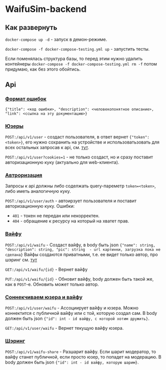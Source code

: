 # WaifuSim-backend
## Как развернуть
`docker-compose up -d` - запуск в демон-режиме.

`docker-compose -f docker-compose-testing.yml up` - запустить тесты.

Если поменялась структура базы, то перед этим нужно удалить контейнеры `docker-compose -f docker-compose-testing.yml rm -f` потом придумаю, как без этого обойтись.
## Api

### [Формат ошибок](#errors-format)

`{"title": <код ошибки>, "description": <человекопонятное описание>, "link": <ссылка на эту документацию>}`

### [Юзеры](#users)

`POST:/api/v1/user` - cоздаст пользователя, в ответ вернет `{"token": <token>}`, его нужно сохранить на устройстве и использоватьзовать для всех остальных запросав к api, см. [тут](#auth).

`POST:/api/v1/user?cookies=1` - не только создаст, но и сразу поставит авторизационную куку (актуально для web-клиента).

### [Автроризация](#auth)

Запросы к api должны либо соделжать query-пареметр `token=<token>`, либо иметь аналогичную куку.

`POST:/api/v1/user/auth` - автоирзует пользователя и поставит авторизационную куку.
Ошибки:
* `401` - токен не передан или некорректен.
* `404` - обращение к ресурсу на который на хватет прав.

### [Вайфу](#waifu)

`POST:/api/v1/waifu` - Создаст вайфу, в body быть json `{"name": string, "description": string, "pic": string  - url картинки, загрузка пока не сделана}`
Вайфы создаются приватными, т.е. ее видет только автор, про шэринг см. [тут](#waifu-share)

`GET:/api/v1/waifu/{id}` - Вернет вайфу

`PUT:/api/v1/waifu/{id}` - Обновит вайфу, body должен быть такой же, как в `POST`-е. Обновить может только автор.

### [Соннекчиваем юзера и вайфу](#user-waifu)

`POST:/api/v1/user/waifu` - Ассоциирует вайфу и юзера. Можно коннектится с публичной вайфу или с той, которую создал сам. В body должен быть json `{"id": int - id вайфу, с которой хотим дружить}`.

`GET:/api/v1/user/waifu` - Вернет текущую вайфу юзера.

### [Шэринг](#waifu-share)

`POST:/api/v1/waifu-share` - Разшарит вайфу. Если шарит модератор, то вайфу станет публичной, если просто юзер, то попадет на модерацию. В body должен быть json `{"id": int - id вайфу, которую шарим}`.
